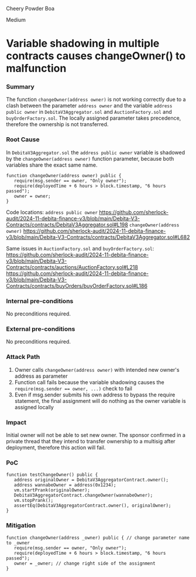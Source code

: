 Cheery Powder Boa

Medium

# Variable shadowing in multiple contracts causes changeOwner() to malfunction

### Summary

The function `changeOwner(address owner)` is not working correctly due to a clash between the parameter `address owner` and the variable `address public owner` in `DebitaV3Aggregator.sol` and `AuctionFactory.sol` and `buyOrderFactory.sol`. The locally assigned parameter takes precedence, therefore the ownership is not transferred.

### Root Cause

In `DebitaV3Aggregator.sol` the `address public owner` variable is shadowed by the `changeOwner(address owner)` function parameter, because both variables share the exact same name.
```solidity
function changeOwner(address owner) public {
   require(msg.sender == owner, "Only owner");
   require(deployedTime + 6 hours > block.timestamp, "6 hours passed");
   owner = owner;
}
```
Code locations:
`address public owner`
https://github.com/sherlock-audit/2024-11-debita-finance-v3/blob/main/Debita-V3-Contracts/contracts/DebitaV3Aggregator.sol#L198
`changeOwner(address owner)`
https://github.com/sherlock-audit/2024-11-debita-finance-v3/blob/main/Debita-V3-Contracts/contracts/DebitaV3Aggregator.sol#L682

Same issues in `AuctionFactory.sol` and `buyOrderFactory.sol`:
https://github.com/sherlock-audit/2024-11-debita-finance-v3/blob/main/Debita-V3-Contracts/contracts/auctions/AuctionFactory.sol#L218
https://github.com/sherlock-audit/2024-11-debita-finance-v3/blob/main/Debita-V3-Contracts/contracts/buyOrders/buyOrderFactory.sol#L186

### Internal pre-conditions

No preconditions required. 

### External pre-conditions

No preconditions required. 

### Attack Path

1. Owner calls `changeOwner(address owner)` with intended new owner's address as parameter
2. Function call fails because the variable shadowing causes the `require(msg.sender == owner, ...)` check to fail
3. Even if msg.sender submits his own address to bypass the require statement, the final assignment will do nothing as the owner variable is assigned locally

### Impact

Initial owner will not be able to set new owner. The sponsor confirmed in a private thread that they intend to transfer ownership to a multisig after deployment, therefore this action will fail.

### PoC

```solidity
function testChangeOwner() public {
   address originalOwner = DebitaV3AggregatorContract.owner();
   address wannabeOwner = address(0x1234);
   vm.startPrank(originalOwner);
   DebitaV3AggregatorContract.changeOwner(wannabeOwner);
   vm.stopPrank();
   assertEq(DebitaV3AggregatorContract.owner(), originalOwner);
}
```

### Mitigation

```solidity
function changeOwner(address _owner) public { // change parameter name to _owner
   require(msg.sender == owner, "Only owner"); 
   require(deployedTime + 6 hours > block.timestamp, "6 hours passed");
   owner = _owner; // change right side of the assignment
}
```